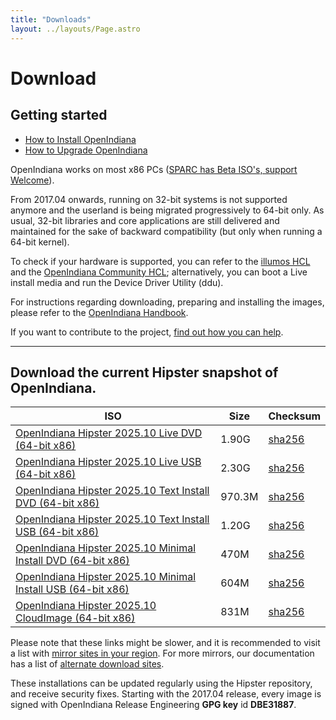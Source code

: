 ```yaml
---
title: "Downloads"
layout: ../layouts/Page.astro
---
```


# Download

## Getting started
- [How to Install OpenIndiana](//docs.openindiana.org/handbook/getting-started/#installing-openindiana)
- [How to Upgrade OpenIndiana](//docs.openindiana.org/handbook/getting-started/#image-package-system-ips)

OpenIndiana works on most x86 PCs ([SPARC has Beta ISO's, support Welcome](//dlc.openindiana.aurora-opencloud.org/SPARC/)).

From 2017.04 onwards, running on 32-bit systems is not supported anymore and the userland is being migrated progressively to 64-bit only. As usual, 32-bit libraries and core applications are still delivered and maintained for the sake of backward compatibility (but only when running a 64-bit kernel).

To check if your hardware is supported, you can refer to the [illumos HCL](//illumos.org/hcl/) and the [OpenIndiana Community HCL](//docs.openindiana.org/community-hcl/components/); 
alternatively, you can boot a Live install media and run the Device Driver Utility (ddu).

For instructions regarding downloading, preparing and installing the images, 
please refer to the [OpenIndiana Handbook](//docs.openindiana.org/handbook/getting-started/).

If you want to contribute to the project, [find out how you can help](/community#getting-involved).

<hr>

## Download the current Hipster snapshot of OpenIndiana.

| ISO                                                                                                                                        | Size    | Checksum                                                                                         |
|--------------------------------------------------------------------------------------------------------------------------------------------|---------|--------------------------------------------------------------------------------------------------|
| [OpenIndiana Hipster 2025.10 Live DVD (64-bit x86)](//dlc.openindiana.org/isos/hipster/20251026/OI-hipster-gui-20251026.iso)               | 	1.90G  | 	[sha256](//dlc.openindiana.org/isos/hipster/20251026/OI-hipster-gui-20251026.iso.sha256sum)     |
| [OpenIndiana Hipster 2025.10 Live USB (64-bit x86)](//dlc.openindiana.org/isos/hipster/20251026/OI-hipster-gui-20251026.usb)               | 	2.30G  | 	[sha256](//dlc.openindiana.org/isos/hipster/20251026/OI-hipster-gui-20251026.usb.sha256sum)     |
| [OpenIndiana Hipster 2025.10 Text Install DVD (64-bit x86)](//dlc.openindiana.org/isos/hipster/20251026/OI-hipster-text-20251026.iso)      | 	970.3M | 	[sha256](//dlc.openindiana.org/isos/hipster/20251026/OI-hipster-text-20251026.iso.sha256sum)    |
| [OpenIndiana Hipster 2025.10 Text Install USB (64-bit x86)](//dlc.openindiana.org/isos/hipster/20251026/OI-hipster-text-20251026.usb)      | 	1.20G  | 	[sha256](//dlc.openindiana.org/isos/hipster/20251026/OI-hipster-text-20251026.usb.sha256sum)    |
| [OpenIndiana Hipster 2025.10 Minimal Install DVD (64-bit x86)](//dlc.openindiana.org/isos/hipster/20251026/OI-hipster-minimal-20251026.iso) | 	470M   | 	[sha256](//dlc.openindiana.org/isos/hipster/20251026/OI-hipster-minimal-20251026.iso.sha256sum) |
| [OpenIndiana Hipster 2025.10 Minimal Install USB (64-bit x86)](//dlc.openindiana.org/isos/hipster/20251026/OI-hipster-minimal-20251026.usb) | 	604M   | 	[sha256](//dlc.openindiana.org/isos/hipster/20251026/OI-hipster-minimal-20251026.usb.sha256sum) |
| [OpenIndiana Hipster 2025.10 CloudImage (64-bit x86)](//dlc.openindiana.org/isos/hipster/20251026/OI-hipster-cloudimage.img.zst)           | 831M    | [sha256](//dlc.openindiana.org/isos/hipster/20251026/OI-hipster-cloudimage.img.zst.sha256sum)    |

Please note that these links might be slower, and it is recommended to visit a list with [mirror sites 
in your region](//dlc.openindiana.org/). For more mirrors, our documentation has a list of 
[alternate download sites](//docs.openindiana.org/handbook/openindiana-download-mirrors/).

These installations can be updated regularly using the Hipster repository, and receive security fixes. 
Starting with the 2017.04 release, every image is signed with 
OpenIndiana Release Engineering **GPG key** id **DBE31887**.
